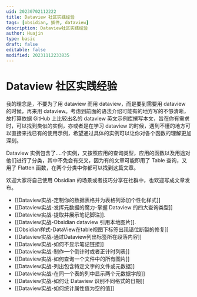 ```yaml
---
uid: 20230702112222
title: Dataview 社区实践经验
tags: [obsidian, 插件, dataview]
description: Dataview社区实践经验
author: Huajin
type: basic
draft: false
editable: false
modified: 20231112233835
---
```


# Dataview 社区实践经验

我的理念是，不要为了用 dataview 而用 dataview，而是要到需要用 dataview 的时候，再来用 dataview。考虑到前面的语法介绍可能有的地方写的不够清晰，故打算依据 GitHub 上比较出名的 dataview 英文示例库撰写本文，旨在你有需求时，可以找到类似的实例，亦或者是在学习 dataview 的时候，遇到不懂的地方可以直接来找已有的使用示例，希望通过具体的实例可以让你对各个函数的理解更加深刻。

Dataview 实例包含了....个实例，又按照应用的查询类型，应用的函数以及用途对他们进行了分类，其中不免会有交叉，因为有的文章可能即用了 Table 查询，又用了 Flatten 函数，在两个分类中你都可以找到这篇文章。

欢迎大家将自己使用 Obsidian 的场景或者技巧分享在社群中，也欢迎写成文章发布。

- [[Dataview实战-定制你的数据表格并为表格列添加个性化样式]]
- [[Dataview实战-发挥元数据的魔力-掌握 Dataview 的四大查询类型]]
- [[Dataview实战-提取并展示笔记脚注]].
- [[Dataview实战-Obsidian dataview 引用本地图片]].
- [[Obsidian样式-DataView在table视图下标签出现错位断裂的修复]]
- [[Dataview实战-通过Dataview列出标签所在段落内容]]
- [[Dataview实战-如何不显示笔记链接]]
- [[Dataview实战-制作一个倒计时或者正计时列表]]
- [[Dataview实战-如何查询一个文件中的所有图片]]
- [[Dataview实战-列出包含特定文字的文件或元数据]]
- [[Dataview实战-在同一个表的列中显示两个元数据字段]]
- [[Dataview实战-如何让 Dataview 识别不同格式的日期]]
- [[Dataview实战-如何统计属性值为空的值]]
